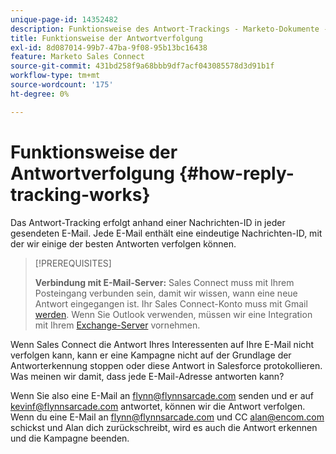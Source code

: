 ```yaml
---
unique-page-id: 14352482
description: Funktionsweise des Antwort-Trackings - Marketo-Dokumente - Produktdokumentation
title: Funktionsweise der Antwortverfolgung
exl-id: 8d087014-99b7-47ba-9f08-95b13bc16438
feature: Marketo Sales Connect
source-git-commit: 431bd258f9a68bbb9df7acf043085578d3d91b1f
workflow-type: tm+mt
source-wordcount: '175'
ht-degree: 0%

---
```


# Funktionsweise der Antwortverfolgung {#how-reply-tracking-works}

Das Antwort-Tracking erfolgt anhand einer Nachrichten-ID in jeder gesendeten E-Mail. Jede E-Mail enthält eine eindeutige Nachrichten-ID, mit der wir einige der besten Antworten verfolgen können.

>[!PREREQUISITES]
>
>**Verbindung mit E-Mail-Server:** Sales Connect muss mit Ihrem Posteingang verbunden sein, damit wir wissen, wann eine neue Antwort eingegangen ist. Ihr Sales Connect-Konto muss mit Gmail [ werden](/help/marketo/product-docs/marketo-sales-connect/email-plugins/gmail/email-connection-for-gmail-users.md). Wenn Sie Outlook verwenden, müssen wir eine Integration mit Ihrem [Exchange-Server](https://toutapp.com/next#settings/exchange_settings) vornehmen.

Wenn Sales Connect die Antwort Ihres Interessenten auf Ihre E-Mail nicht verfolgen kann, kann er eine Kampagne nicht auf der Grundlage der Antworterkennung stoppen oder diese Antwort in Salesforce protokollieren.  Was meinen wir damit, dass jede E-Mail-Adresse antworten kann?

Wenn Sie also eine E-Mail an flynn@flynnsarcade.com senden und er auf kevinf@flynnsarcade.com antwortet, können wir die Antwort verfolgen. Wenn du eine E-Mail an flynn@flynnsarcade.com und CC alan@encom.com schickst und Alan dich zurückschreibt, wird es auch die Antwort erkennen und die Kampagne beenden.
